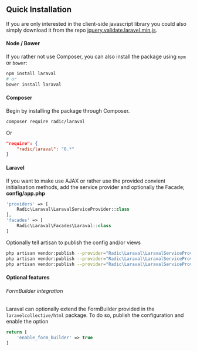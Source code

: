<!---
title: Overview
author: Robin Radic
-->

## Quick Installation
If you are only interested in the client-side javascript library you could also simply download it from the repo [jquery.validate.laravel.min.js](https://github.com/RobinRadic/laraval/blob/master/resources/assets/jquery.validate.laravel.min.js).

#### Node / Bower
If you rather not use Composer, you can also install the package using `npm` or `bower`:
```bash
npm install laraval
# or
bower install laraval
```

#### Composer
Begin by installing the package through Composer.

```bash
composer require radic/laraval
```

Or

```json
"require": {
    "radic/laraval": "0.*"
}
```

#### Laravel
If you want to make use AJAX or rather use the provided convient initialisation methods, add the service provider and optionally the Facade;
**config/app.php**
```php
'providers' => [
    Radic\Laraval\LaravalServiceProvider::class
],
'facades' => [
    Radic\Laraval\Facades\Laraval::class
]
```

Optionally tell artisan to publish the config and/or views
```bash
php artisan vendor:publish --provider="Radic\Laraval\LaravalServiceProvider" #all
php artisan vendor:publish --provider="Radic\Laraval\LaravalServiceProvider" --tag="config" #just config
php artisan vendor:publish --provider="Radic\Laraval\LaravalServiceProvider" --tag="view"   #just views
```

#### Optional features


###### FormBuilder integration
Laraval can optionally extend the FormBuilder provided in the `laravelcollective/html` package. 
To do so, publish the configuration and enable the option

```php
return [
    'enable_form_builder' => true
]
```
